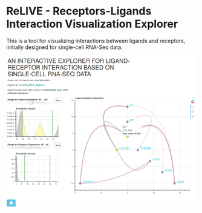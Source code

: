 # ReLIVE - Receptors-Ligands Interaction Visualization Explorer  
  
This is a tool for visualizing interactions between ligands and receptors, initially designed for single-cell RNA-Seq data.  
  
![img1](pics/img1.png)

